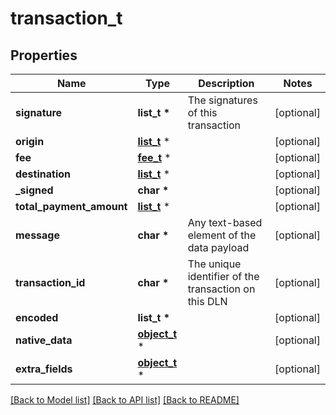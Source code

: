 # transaction_t

## Properties
Name | Type | Description | Notes
------------ | ------------- | ------------- | -------------
**signature** | **list_t \*** | The signatures of this transaction | [optional] 
**origin** | [**list_t**](origin.md) \* |  | [optional] 
**fee** | [**fee_t**](fee.md) \* |  | [optional] 
**destination** | [**list_t**](destination.md) \* |  | [optional] 
**_signed** | **char \*** |  | [optional] 
**total_payment_amount** | [**list_t**](payment.md) \* |  | [optional] 
**message** | **char \*** | Any text-based element of the data payload | [optional] 
**transaction_id** | **char \*** | The unique identifier of the transaction on this DLN | [optional] 
**encoded** | **list_t \*** |  | [optional] 
**native_data** | [**object_t**](.md) \* |  | [optional] 
**extra_fields** | [**object_t**](.md) \* |  | [optional] 

[[Back to Model list]](../README.md#documentation-for-models) [[Back to API list]](../README.md#documentation-for-api-endpoints) [[Back to README]](../README.md)


